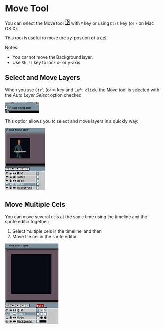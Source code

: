# Move Tool

You can select the Move tool ![Move tool icon](tools/move-tool.png)
with `V` key or using `Ctrl` key (or `⌘` on Mac OS X).

This tool is useful to move the *xy*-position of a [cel](cel.md).

Notes:

* You cannot move the Background layer.
* Use `Shift` key to lock x- or y-axis.

## Select and Move Layers

When you use `Ctrl` (or `⌘`) key and `Left click`, the Move tool is
selected with the *Auto Layer Select* option checked:

![Autoselect option](move-tool/autoselect.png)

This option allows you to select and move layers in a quickly way:

![Autoselect preview](move-tool/autoselect.gif)

## Move Multiple Cels

You can move several cels at the same time using the timeline and the
sprite editor together:

1. Select multiple cels in the timeline, and then
2. Move the cel in the sprite editor.

![Move multiple cels](move-tool/move-multiple-cels.gif)
